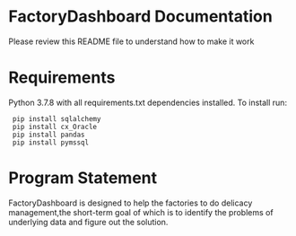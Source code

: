 # FactoryDashboard  Documentation

Please review this README file to understand how to make it work

# Requirements

Python 3.7.8 with all requirements.txt dependencies installed. To install run:

```
 pip install sqlalchemy 
 pip install cx_Oracle 
 pip install pandas
 pip install pymssql
```

# Program Statement

FactoryDashboard is designed to help the factories to do delicacy management,the short-term goal of which is to identify the problems of underlying data and figure out the solution.